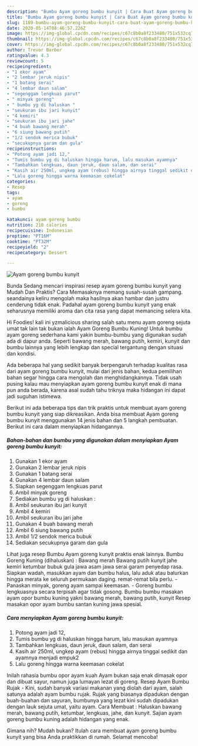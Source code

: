 ```yaml
---
description: "Bumbu Ayam goreng bumbu kunyit | Cara Buat Ayam goreng bumbu kunyit Yang Enak Banget"
title: "Bumbu Ayam goreng bumbu kunyit | Cara Buat Ayam goreng bumbu kunyit Yang Enak Banget"
slug: 1189-bumbu-ayam-goreng-bumbu-kunyit-cara-buat-ayam-goreng-bumbu-kunyit-yang-enak-banget
date: 2020-05-14T08:46:57.226Z
image: https://img-global.cpcdn.com/recipes/c67c8b0a8f233480/751x532cq70/ayam-goreng-bumbu-kunyit-foto-resep-utama.jpg
thumbnail: https://img-global.cpcdn.com/recipes/c67c8b0a8f233480/751x532cq70/ayam-goreng-bumbu-kunyit-foto-resep-utama.jpg
cover: https://img-global.cpcdn.com/recipes/c67c8b0a8f233480/751x532cq70/ayam-goreng-bumbu-kunyit-foto-resep-utama.jpg
author: Trevor Barber
ratingvalue: 4.3
reviewcount: 5
recipeingredient:
- "1 ekor ayam"
- "2 lembar jeruk nipis"
- "1 batang serai"
- "4 lembar daun salam"
- "segenggam lengkuas parut"
- " minyak goreng"
- " bumbu yg di haluskan "
- "seukuran ibu jari kunyit"
- "4 kemiri"
- "seukuran ibu jari jahe"
- "4 buah bawang merah"
- "6 siung bawang putih"
- "1/2 sendok merica bubuk"
- "secukupnya garam dan gula"
recipeinstructions:
- "Potong ayam jadi 12,"
- "Tumis bumbu yg di haluskan hingga harum, lalu masukan ayamnya"
- "Tambahkan lengkuas, daun jeruk, daun salam, dan serai"
- "Kasih air 250ml, ungkep ayam (rebus) hingga airnya tinggal sedikit dan ayamnya menjadi empuk2"
- "Lalu goreng hingga warna keemasan cokelat"
categories:
- Resep
tags:
- ayam
- goreng
- bumbu

katakunci: ayam goreng bumbu 
nutrition: 210 calories
recipecuisine: Indonesian
preptime: "PT16M"
cooktime: "PT32M"
recipeyield: "2"
recipecategory: Dessert

---
```



![Ayam goreng bumbu kunyit](https://img-global.cpcdn.com/recipes/c67c8b0a8f233480/751x532cq70/ayam-goreng-bumbu-kunyit-foto-resep-utama.jpg)

Bunda Sedang mencari inspirasi resep ayam goreng bumbu kunyit yang Mudah Dan Praktis? Cara Memasaknya memang susah-susah gampang. seandainya keliru mengolah maka hasilnya akan hambar dan justru cenderung tidak enak. Padahal ayam goreng bumbu kunyit yang enak seharusnya memiliki aroma dan cita rasa yang dapat memancing selera kita.

Hi Foodies! kali ini yzmalicious sharing salah satu menu ayam goreng sejuta umat tak lain tak bukan ialah Ayam Goreng Bumbu Kuning! Untuk bumbu ayam goreng sederhana kami yakin bumbu-bumbu yang digunakan sudah ada di dapur anda. Seperti bawang merah, bawang putih, kemiri, kunyit dan bumbu lainnya yang lebih lengkap dan special tergantung dengan situasi dan kondisi.

Ada beberapa hal yang sedikit banyak berpengaruh terhadap kualitas rasa dari ayam goreng bumbu kunyit, mulai dari jenis bahan, kedua pemilihan bahan segar hingga cara mengolah dan menghidangkannya. Tidak usah pusing kalau mau menyiapkan ayam goreng bumbu kunyit enak di mana pun anda berada, karena asal sudah tahu triknya maka hidangan ini dapat jadi suguhan istimewa.


Berikut ini ada beberapa tips dan trik praktis untuk membuat ayam goreng bumbu kunyit yang siap dikreasikan. Anda bisa membuat Ayam goreng bumbu kunyit menggunakan 14 jenis bahan dan 5 langkah pembuatan. Berikut ini cara dalam menyiapkan hidangannya.

<!--inarticleads1-->

##### Bahan-bahan dan bumbu yang digunakan dalam menyiapkan Ayam goreng bumbu kunyit:

1. Gunakan 1 ekor ayam
1. Gunakan 2 lembar jeruk nipis
1. Gunakan 1 batang serai
1. Gunakan 4 lembar daun salam
1. Siapkan segenggam lengkuas parut
1. Ambil  minyak goreng
1. Sediakan  bumbu yg di haluskan :
1. Ambil seukuran ibu jari kunyit
1. Ambil 4 kemiri
1. Ambil seukuran ibu jari jahe
1. Gunakan 4 buah bawang merah
1. Ambil 6 siung bawang putih
1. Ambil 1/2 sendok merica bubuk
1. Sediakan secukupnya garam dan gula


Lihat juga resep Bumbu Ayam goreng kunyit praktis enak lainnya. Bumbu Goreng Kuning (dihaluskan) : Bawang merah Bawang putih kunyit jahe kemiri ketumbar bubuk gula jawa asam jawa serai garam penyedap rasa. Siapkan wadah, masukkan ayam dan bumbu halus, lalu aduk atau balurkan hingga merata ke seluruh permukaan daging. remat-remat bila perlu. - Panaskan minyak, goreng ayam sampai keemasan. - Goreng bumbu lengkuasnya secara terpisah agar tidak gosong. Bumbu bumbu masakan ayam opor bumbu kuning yakni bawang merah, bawang putih, kunyit Resep masakan opor ayam bumbu santan kuning jawa spesial. 

<!--inarticleads2-->

##### Cara menyiapkan Ayam goreng bumbu kunyit:

1. Potong ayam jadi 12,
1. Tumis bumbu yg di haluskan hingga harum, lalu masukan ayamnya
1. Tambahkan lengkuas, daun jeruk, daun salam, dan serai
1. Kasih air 250ml, ungkep ayam (rebus) hingga airnya tinggal sedikit dan ayamnya menjadi empuk2
1. Lalu goreng hingga warna keemasan cokelat


Inilah rahasia bumbu opor ayam kuah Ayam bukan saja enak dimasak opor dan dibuat sayur, namun juga lumayan lezat di goreng. Resep Ayam Bumbu Rujak - Kini, sudah banyak variasi makanan yang diolah dari ayam, salah satunya adalah ayam bumbu rujak. Rujak yang biasanya dipadukan dengan buah-buahan dan sayuran, bumbunya yang lezat kini sudah dipadukan dengan lauk sejuta umat, yaitu ayam. Cara Membuat : Haluskan bawang merah, bawang putih, ketumbar, lengkuas, jahe, dan kunyit. Sajian ayam goreng bumbu kuning adalah hidangan yang enak. 

Gimana nih? Mudah bukan? Itulah cara membuat ayam goreng bumbu kunyit yang bisa Anda praktikkan di rumah. Selamat mencoba!
